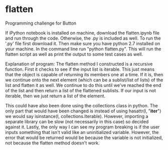 # flatten
Programming challenge for Button

If iPython notebook is installed on machine, download the flatten.ipynb file and run through the code. 
Otherwise, the .py is included as well. 
To run the '.py' file first download it. Then make sure you have python 2.7 installed on your machine. In the command line run "python flatten.py". This will run the flatten script as well as print the output to some test cases as well. 

Explanation of program:
The flatten method I constructed is a recursive function. First it checks to see if the input list is iterable. This just means that the object is capable of returning its members one at a time. If it is, then we continue onto the next element (which can be a sublist/list of lists) of the list and flatten it as well. We continue to do this until we've reached the end of the list and then return a list of the flattened sublists. If our input is not iterable, then we just return a list of the element.

This could have also been done using the collections class in python. The only part that would have been changed is instead of using hasattr(l, "__iter__") we would say isinstance(l, collections.Iterable). However, importing a separate library can be slow (not necessarily in this case) so decided against it. Lastly, the only way I can see my program breaking is if the user inputs something that isn't valid like an uninitialized variable. However, the error that would be returned would be because the variable is not initialized, not because the flatten method doesn't work. 
